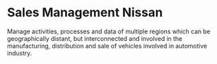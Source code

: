 # Sales Management Nissan

Manage activities, processes and data of multiple regions which can be geographically distant, but interconnected and involved in
the manufacturing, distribution and sale of vehicles involved in automotive industry.
